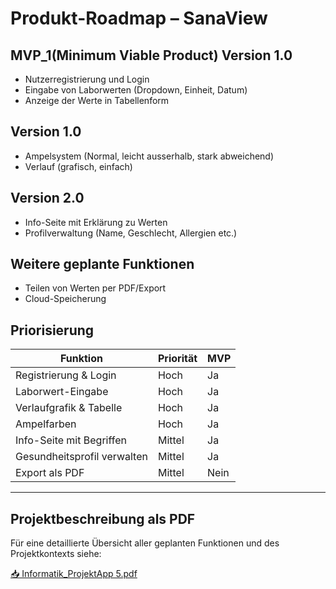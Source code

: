 # Produkt-Roadmap – SanaView

## MVP_1(Minimum Viable Product) Version 1.0
- Nutzerregistrierung und Login
- Eingabe von Laborwerten (Dropdown, Einheit, Datum)
- Anzeige der Werte in Tabellenform

## Version 1.0
- Ampelsystem (Normal, leicht ausserhalb, stark abweichend)
- Verlauf (grafisch, einfach)

## Version 2.0
- Info-Seite mit Erklärung zu Werten
- Profilverwaltung (Name, Geschlecht, Allergien etc.)

## Weitere geplante Funktionen
- Teilen von Werten per PDF/Export
- Cloud-Speicherung

## Priorisierung
| Funktion                         | Priorität | MVP |
|----------------------------------|-----------|-----|
| Registrierung & Login            | Hoch      | Ja  |
| Laborwert-Eingabe                | Hoch      | Ja  |
| Verlaufgrafik & Tabelle          | Hoch      | Ja  |
| Ampelfarben                      | Hoch      | Ja  |
| Info-Seite mit Begriffen         | Mittel    | Ja  |
| Gesundheitsprofil verwalten      | Mittel    | Ja  |
| Export als PDF                   | Mittel    | Nein|


---

## Projektbeschreibung als PDF

Für eine detaillierte Übersicht aller geplanten Funktionen und des Projektkontexts siehe:

[📥 Informatik_ProjektApp 5.pdf](./Informatik_ProjektApp%205.pdf)


